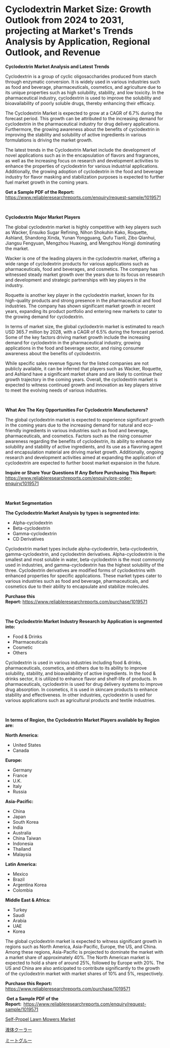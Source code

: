 <p><h1>Cyclodextrin Market Size: Growth Outlook from 2024 to 2031, projecting at Market's Trends Analysis by Application, Regional Outlook, and Revenue</h1></p><p><strong>Cyclodextrin Market Analysis and Latest Trends</strong></p>
<p><p>Cyclodextrin is a group of cyclic oligosaccharides produced from starch through enzymatic conversion. It is widely used in various industries such as food and beverage, pharmaceuticals, cosmetics, and agriculture due to its unique properties such as high solubility, stability, and low toxicity. In the pharmaceutical industry, cyclodextrin is used to improve the solubility and bioavailability of poorly soluble drugs, thereby enhancing their efficacy.</p><p>The Cyclodextrin Market is expected to grow at a CAGR of 6.7% during the forecast period. This growth can be attributed to the increasing demand for cyclodextrin in the pharmaceutical industry for drug delivery applications. Furthermore, the growing awareness about the benefits of cyclodextrin in improving the stability and solubility of active ingredients in various formulations is driving the market growth.</p><p>The latest trends in the Cyclodextrin Market include the development of novel applications such as in the encapsulation of flavors and fragrances, as well as the increasing focus on research and development activities to enhance the properties of cyclodextrin for various industrial applications. Additionally, the growing adoption of cyclodextrin in the food and beverage industry for flavor masking and stabilization purposes is expected to further fuel market growth in the coming years.</p></p>
<p><strong>Get a Sample PDF of the Report:&nbsp;</strong> <a href="https://www.reliableresearchreports.com/enquiry/request-sample/1019571">https://www.reliableresearchreports.com/enquiry/request-sample/1019571</a></p>
<p>&nbsp;</p>
<p><strong>Cyclodextrin Major Market Players</strong></p>
<p><p>The global cyclodextrin market is highly competitive with key players such as Wacker, Ensuiko Sugar Refining, Nihon Shokuhin Kako, Roquette, Ashland, Shandong Xinda, Yunan Yongguang, Qufu Tianli, Zibo Qianhui, Jiangsu Fengyuan, Mengzhou Huaxing, and Mengzhou Hongji dominating the market.</p><p>Wacker is one of the leading players in the cyclodextrin market, offering a wide range of cyclodextrin products for various applications such as pharmaceuticals, food and beverages, and cosmetics. The company has witnessed steady market growth over the years due to its focus on research and development and strategic partnerships with key players in the industry.</p><p>Roquette is another key player in the cyclodextrin market, known for its high-quality products and strong presence in the pharmaceutical and food industries. The company has shown significant market growth in recent years, expanding its product portfolio and entering new markets to cater to the growing demand for cyclodextrin.</p><p>In terms of market size, the global cyclodextrin market is estimated to reach USD 365.7 million by 2028, with a CAGR of 6.5% during the forecast period. Some of the key factors driving market growth include the increasing demand for cyclodextrin in the pharmaceutical industry, growing applications in the food and beverage sector, and rising consumer awareness about the benefits of cyclodextrin.</p><p>While specific sales revenue figures for the listed companies are not publicly available, it can be inferred that players such as Wacker, Roquette, and Ashland have a significant market share and are likely to continue their growth trajectory in the coming years. Overall, the cyclodextrin market is expected to witness continued growth and innovation as key players strive to meet the evolving needs of various industries.</p></p>
<p>&nbsp;</p>
<p><strong>What Are The Key Opportunities For Cyclodextrin Manufacturers?</strong></p>
<p><p>The global cyclodextrin market is expected to experience significant growth in the coming years due to the increasing demand for natural and eco-friendly ingredients in various industries such as food and beverage, pharmaceuticals, and cosmetics. Factors such as the rising consumer awareness regarding the benefits of cyclodextrin, its ability to enhance the solubility and stability of active ingredients, and its use as a flavoring agent and encapsulation material are driving market growth. Additionally, ongoing research and development activities aimed at expanding the application of cyclodextrin are expected to further boost market expansion in the future.</p></p>
<p><strong>Inquire or Share Your Questions If Any Before Purchasing This Report:</strong> <a href="https://www.reliableresearchreports.com/enquiry/pre-order-enquiry/1019571">https://www.reliableresearchreports.com/enquiry/pre-order-enquiry/1019571</a></p>
<p>&nbsp;</p>
<p><strong>Market Segmentation</strong></p>
<p><strong>The Cyclodextrin Market Analysis by types is segmented into:</strong></p>
<p><ul><li>Alpha-cyclodextrin</li><li>Beta-cyclodextrin</li><li>Gamma-cyclodextrin</li><li>CD Derivatives</li></ul></p>
<p><p>Cyclodextrin market types include alpha-cyclodextrin, beta-cyclodextrin, gamma-cyclodextrin, and cyclodextrin derivatives. Alpha-cyclodextrin is the smallest and most soluble in water, beta-cyclodextrin is the most commonly used in industries, and gamma-cyclodextrin has the highest solubility of the three. Cyclodextrin derivatives are modified forms of cyclodextrins with enhanced properties for specific applications. These market types cater to various industries such as food and beverage, pharmaceuticals, and cosmetics due to their ability to encapsulate and stabilize molecules.</p></p>
<p><strong>Purchase this Report:&nbsp;</strong><a href="https://www.reliableresearchreports.com/purchase/1019571">https://www.reliableresearchreports.com/purchase/1019571</a></p>
<p>&nbsp;</p>
<p><strong>The Cyclodextrin Market Industry Research by Application is segmented into:</strong></p>
<p><ul><li>Food & Drinks</li><li>Pharmaceuticals</li><li>Cosmetic</li><li>Others</li></ul></p>
<p><p>Cyclodextrin is used in various industries including food & drinks, pharmaceuticals, cosmetics, and others due to its ability to improve solubility, stability, and bioavailability of active ingredients. In the food & drinks sector, it is utilized to enhance flavor and shelf-life of products. In pharmaceuticals, cyclodextrin is used for drug delivery systems to improve drug absorption. In cosmetics, it is used in skincare products to enhance stability and effectiveness. In other industries, cyclodextrin is used for various applications such as agricultural products and textile industries.</p></p>
<p>&nbsp;</p>
<p><strong>In terms of Region, the Cyclodextrin Market Players available by Region are:</strong></p>
<p>
    <p> <strong> North America: </strong>
        <ul>
            <li>United States</li>
            <li>Canada</li>
        </ul>
        </p> 
    <p> <strong> Europe: </strong>
        <ul>
            <li>Germany</li>
            <li>France</li>
            <li>U.K.</li>
            <li>Italy</li>
            <li>Russia</li>
        </ul>
        </p> 
    <p> <strong> Asia-Pacific: </strong>
        <ul>
            <li>China</li>
            <li>Japan</li>
            <li>South Korea</li>
            <li>India</li>
            <li>Australia</li>
            <li>China Taiwan</li>
            <li>Indonesia</li>
            <li>Thailand</li>
            <li>Malaysia</li>
        </ul>
        </p> 
    <p> <strong> Latin America: </strong>
        <ul>
            <li>Mexico</li>
            <li>Brazil</li>
            <li>Argentina Korea</li>
            <li>Colombia</li>
        </ul>
        </p> 
    <p> <strong> Middle East & Africa: </strong>
        <ul>
            <li>Turkey</li>
            <li>Saudi</li>
            <li>Arabia</li>
            <li>UAE</li>
            <li>Korea</li>
        </ul>
    </p>
    </p>
<p><p>The global cyclodextrin market is expected to witness significant growth in regions such as North America, Asia-Pacific, Europe, the US, and China. Among these regions, Asia-Pacific is projected to dominate the market with a market share of approximately 40%. The North American market is expected to hold a share of around 25%, followed by Europe with 20%. The US and China are also anticipated to contribute significantly to the growth of the cyclodextrin market with market shares of 10% and 5%, respectively.</p></p>
<p><strong>Purchase this Report: </strong><a href="https://www.reliableresearchreports.com/purchase/1019571">https://www.reliableresearchreports.com/purchase/1019571</a></p>
<p>&nbsp;<strong>Get a Sample PDF of the Report:&nbsp;&nbsp;</strong><a href="https://www.reliableresearchreports.com/enquiry/request-sample/1019571">https://www.reliableresearchreports.com/enquiry/request-sample/1019571</a></p>
<p><strong></strong></p>
<p><p><a href="https://five-trouble-98a.notion.site/Self-Propel-Lawn-Mowers-Market-Provides-Detailed-Segmentation-of-this-Market-based-on-Type-Applicat-85848d665d754fa9a4ce5d401e5457bd">Self-Propel Lawn Mowers Market</a></p><p><a href="https://medium.com/@marcosoenrt565736/%E6%B6%B2%E4%BD%93%E3%82%AF%E3%83%BC%E3%83%A9%E3%83%BC%E5%B8%82%E5%A0%B4%E8%A6%8F%E6%A8%A1-%E5%B8%82%E5%A0%B4%E5%B1%95%E6%9C%9B%E3%81%A8%E5%B8%82%E5%A0%B4%E4%BA%88%E6%B8%AC-2024%E5%B9%B4%E3%81%8B%E3%82%892031%E5%B9%B4-6b11a4d77874">液体クーラー</a></p><p><a href="https://medium.com/@rusty-marie2024/%E3%83%9F%E3%83%BC%E3%83%88%E3%82%B0%E3%83%AB%E3%82%A8%E5%B8%82%E5%A0%B4%E3%81%AE%E8%A6%8B%E9%80%9A%E3%81%97-%E5%B8%82%E5%A0%B4%E5%8B%95%E5%90%91-%E6%88%90%E9%95%B7-2024%E5%B9%B4%E3%81%8B%E3%82%892031%E5%B9%B4%E3%81%BE%E3%81%A7%E3%81%AE%E4%BA%88%E6%B8%AC-c1e5dc0bd7e9">ミートグルー</a></p></p>